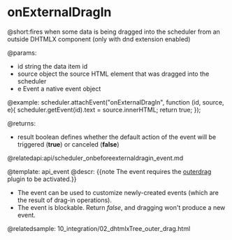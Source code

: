 onExternalDragIn
=============

@short:fires when some data is being dragged into the scheduler from an outside DHTMLX component (only with dnd extension enabled)
	

@params: 
- id	string 	the data item id
- source	object 		the source HTML element that was dragged into the scheduler
- e		Event 	a native event object

@example: 
scheduler.attachEvent("onExternalDragIn", function (id, source, e){
	scheduler.getEvent(id).text = source.innerHTML;
    return true;
});

@returns: 
- result     boolean       defines whether the default action of the event will be triggered (<b>true</b>) or canceled (<b>false</b>)

@relatedapi:api/scheduler_onbeforeexternaldragin_event.md

@template:	api_event
@descr: 
{{note The event requires the [outerdrag](extensions_list.md#outerdrag) plugin to be activated.}}

- The event can be used to customize newly-created events (which are the result of drag-in operations).
- The event is blockable. Return *false*,  and dragging won't produce a new event. 


@relatedsample:
	10_integration/02_dhtmlxTree_outer_drag.html